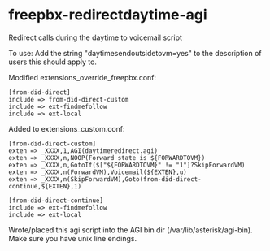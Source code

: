 # freepbx-redirectdaytime-agi
Redirect calls during the daytime to voicemail script

To use:
Add the string "daytimesendoutsidetovm=yes" to the description of users this should apply to.

Modified extensions_override_freepbx.conf:

```
[from-did-direct]
include => from-did-direct-custom
include => ext-findmefollow
include => ext-local
```
Added to extensions_custom.conf:

```
[from-did-direct-custom]
exten => _XXXX,1,AGI(daytimeredirect.agi)
exten => _XXXX,n,NOOP(Forward state is ${FORWARDTOVM})
exten => _XXXX,n,GotoIf($["${FORWARDTOVM}" != "1"]?SkipForwardVM)
exten => _XXXX,n(ForwardVM),Voicemail(${EXTEN},u)
exten => _XXXX,n(SkipForwardVM),Goto(from-did-direct-continue,${EXTEN},1)

[from-did-direct-continue]
include => ext-findmefollow
include => ext-local
```

Wrote/placed this agi script into the AGI bin dir (/var/lib/asterisk/agi-bin).  Make sure you have unix line endings.